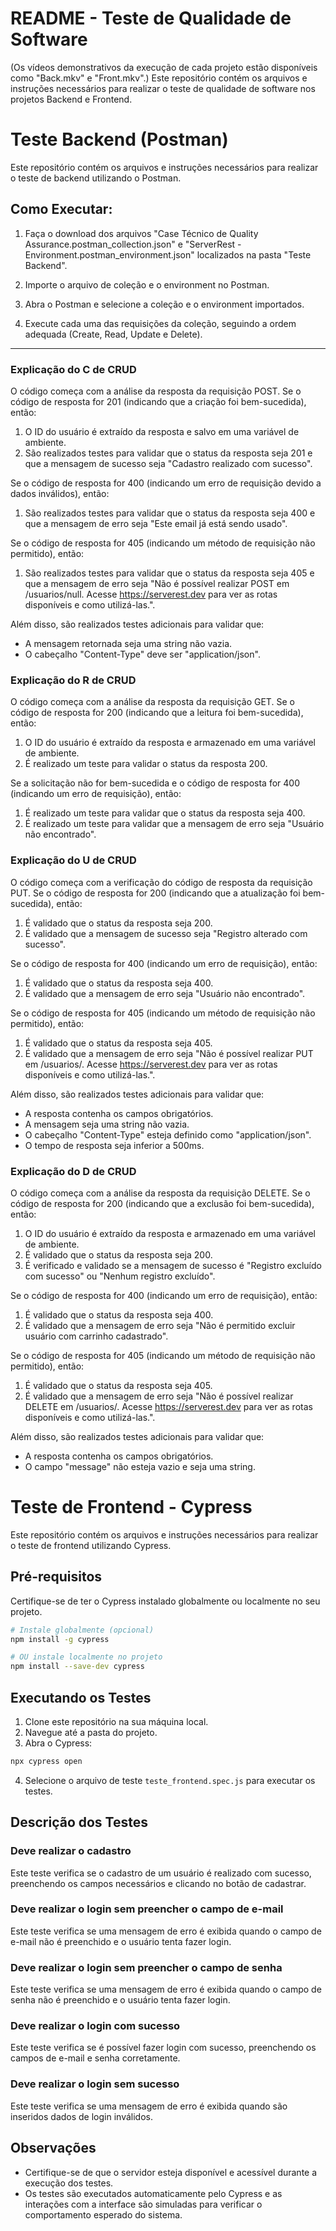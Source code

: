 # README - Teste de Qualidade de Software
(Os vídeos demonstrativos da execução de cada projeto estão disponíveis como "Back.mkv" e "Front.mkv".)
Este repositório contém os arquivos e instruções necessários para realizar o teste de qualidade de software nos projetos Backend e Frontend.

# Teste Backend (Postman)

Este repositório contém os arquivos e instruções necessários para realizar o teste de backend utilizando o Postman.

## Como Executar:

1. Faça o download dos arquivos "Case Técnico de Quality Assurance.postman_collection.json" e "ServerRest - Environment.postman_environment.json" localizados na pasta "Teste Backend".

2. Importe o arquivo de coleção e o environment no Postman.

3. Abra o Postman e selecione a coleção e o environment importados.

4. Execute cada uma das requisições da coleção, seguindo a ordem adequada (Create, Read, Update e Delete).

---
### Explicação do C de CRUD

O código começa com a análise da resposta da requisição POST. Se o código de resposta for 201 (indicando que a criação foi bem-sucedida), então:

1. O ID do usuário é extraído da resposta e salvo em uma variável de ambiente.
2. São realizados testes para validar que o status da resposta seja 201 e que a mensagem de sucesso seja "Cadastro realizado com sucesso".

Se o código de resposta for 400 (indicando um erro de requisição devido a dados inválidos), então:

1. São realizados testes para validar que o status da resposta seja 400 e que a mensagem de erro seja "Este email já está sendo usado".

Se o código de resposta for 405 (indicando um método de requisição não permitido), então:

1. São realizados testes para validar que o status da resposta seja 405 e que a mensagem de erro seja "Não é possível realizar POST em /usuarios/null. Acesse https://serverest.dev para ver as rotas disponíveis e como utilizá-las.".

Além disso, são realizados testes adicionais para validar que:

- A mensagem retornada seja uma string não vazia.
- O cabeçalho "Content-Type" deve ser "application/json".

### Explicação do R de CRUD

O código começa com a análise da resposta da requisição GET. Se o código de resposta for 200 (indicando que a leitura foi bem-sucedida), então:

1. O ID do usuário é extraído da resposta e armazenado em uma variável de ambiente.
2. É realizado um teste para validar o status da resposta 200.

Se a solicitação não for bem-sucedida e o código de resposta for 400 (indicando um erro de requisição), então:

1. É realizado um teste para validar que o status da resposta seja 400.
2. É realizado um teste para validar que a mensagem de erro seja "Usuário não encontrado".

### Explicação do U de CRUD

O código começa com a verificação do código de resposta da requisição PUT. Se o código de resposta for 200 (indicando que a atualização foi bem-sucedida), então:

1. É validado que o status da resposta seja 200.
2. É validado que a mensagem de sucesso seja "Registro alterado com sucesso".

Se o código de resposta for 400 (indicando um erro de requisição), então:

1. É validado que o status da resposta seja 400.
2. É validado que a mensagem de erro seja "Usuário não encontrado".

Se o código de resposta for 405 (indicando um método de requisição não permitido), então:

1. É validado que o status da resposta seja 405.
2. É validado que a mensagem de erro seja "Não é possível realizar PUT em /usuarios/. Acesse https://serverest.dev para ver as rotas disponíveis e como utilizá-las.".

Além disso, são realizados testes adicionais para validar que:

- A resposta contenha os campos obrigatórios.
- A mensagem seja uma string não vazia.
- O cabeçalho "Content-Type" esteja definido como "application/json".
- O tempo de resposta seja inferior a 500ms.

### Explicação do D de CRUD

O código começa com a análise da resposta da requisição DELETE. Se o código de resposta for 200 (indicando que a exclusão foi bem-sucedida), então:

1. O ID do usuário é extraído da resposta e armazenado em uma variável de ambiente.
2. É validado que o status da resposta seja 200.
3. É verificado e validado se a mensagem de sucesso é "Registro excluído com sucesso" ou "Nenhum registro excluído".

Se o código de resposta for 400 (indicando um erro de requisição), então:

1. É validado que o status da resposta seja 400.
2. É validado que a mensagem de erro seja "Não é permitido excluir usuário com carrinho cadastrado".

Se o código de resposta for 405 (indicando um método de requisição não permitido), então:

1. É validado que o status da resposta seja 405.
2. É validado que a mensagem de erro seja "Não é possível realizar DELETE em /usuarios/. Acesse https://serverest.dev para ver as rotas disponíveis e como utilizá-las.".

Além disso, são realizados testes adicionais para validar que:

- A resposta contenha os campos obrigatórios.
- O campo "message" não esteja vazio e seja uma string.

# Teste de Frontend - Cypress

Este repositório contém os arquivos e instruções necessários para realizar o teste de frontend utilizando Cypress.

## Pré-requisitos

Certifique-se de ter o Cypress instalado globalmente ou localmente no seu projeto.

```bash
# Instale globalmente (opcional)
npm install -g cypress

# OU instale localmente no projeto
npm install --save-dev cypress
```

## Executando os Testes

1. Clone este repositório na sua máquina local.
2. Navegue até a pasta do projeto.
3. Abra o Cypress:

```bash
npx cypress open
```

4. Selecione o arquivo de teste `teste_frontend.spec.js` para executar os testes.

## Descrição dos Testes

### Deve realizar o cadastro

Este teste verifica se o cadastro de um usuário é realizado com sucesso, preenchendo os campos necessários e clicando no botão de cadastrar.

### Deve realizar o login sem preencher o campo de e-mail

Este teste verifica se uma mensagem de erro é exibida quando o campo de e-mail não é preenchido e o usuário tenta fazer login.

### Deve realizar o login sem preencher o campo de senha

Este teste verifica se uma mensagem de erro é exibida quando o campo de senha não é preenchido e o usuário tenta fazer login.

### Deve realizar o login com sucesso

Este teste verifica se é possível fazer login com sucesso, preenchendo os campos de e-mail e senha corretamente.

### Deve realizar o login sem sucesso

Este teste verifica se uma mensagem de erro é exibida quando são inseridos dados de login inválidos.

## Observações

- Certifique-se de que o servidor esteja disponível e acessível durante a execução dos testes.
- Os testes são executados automaticamente pelo Cypress e as interações com a interface são simuladas para verificar o comportamento esperado do sistema.
